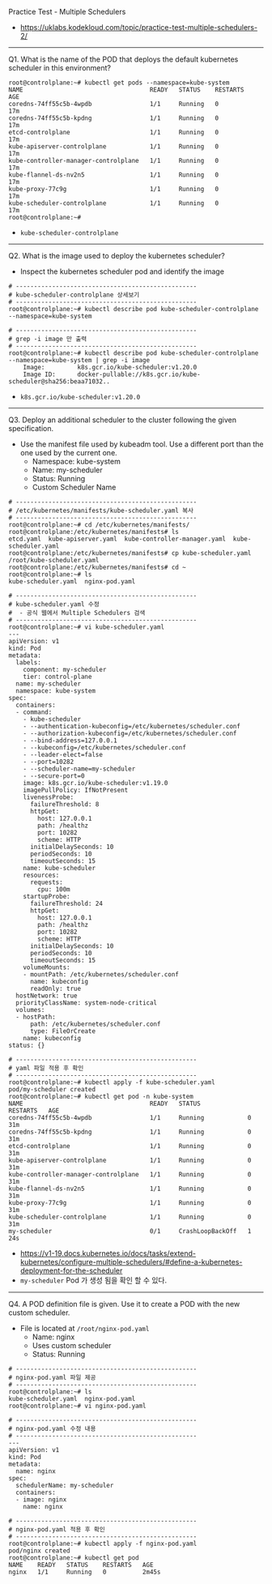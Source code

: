Practice Test - Multiple Schedulers

- https://uklabs.kodekloud.com/topic/practice-test-multiple-schedulers-2/

---

Q1. What is the name of the POD that deploys the default kubernetes scheduler in this environment?

```shell
root@controlplane:~# kubectl get pods --namespace=kube-system
NAME                                   READY   STATUS    RESTARTS   AGE
coredns-74ff55c5b-4wpdb                1/1     Running   0          17m
coredns-74ff55c5b-kpdng                1/1     Running   0          17m
etcd-controlplane                      1/1     Running   0          17m
kube-apiserver-controlplane            1/1     Running   0          17m
kube-controller-manager-controlplane   1/1     Running   0          17m
kube-flannel-ds-nv2n5                  1/1     Running   0          17m
kube-proxy-77c9g                       1/1     Running   0          17m
kube-scheduler-controlplane            1/1     Running   0          17m
root@controlplane:~# 
```

- `kube-scheduler-controlplane`

---

Q2. What is the image used to deploy the kubernetes scheduler?

- Inspect the kubernetes scheduler pod and identify the image

```shell
# --------------------------------------------------
# kube-scheduler-controlplane 상세보기
# --------------------------------------------------
root@controlplane:~# kubectl describe pod kube-scheduler-controlplane --namespace=kube-system

# --------------------------------------------------
# grep -i image 만 출력
# --------------------------------------------------
root@controlplane:~# kubectl describe pod kube-scheduler-controlplane --namespace=kube-system | grep -i image
    Image:         k8s.gcr.io/kube-scheduler:v1.20.0
    Image ID:      docker-pullable://k8s.gcr.io/kube-scheduler@sha256:beaa71032..
```

- `k8s.gcr.io/kube-scheduler:v1.20.0`

---

Q3. Deploy an additional scheduler to the cluster following the given specification.

- Use the manifest file used by kubeadm tool. Use a different port than the one used by the current one.
  - Namespace: kube-system
  - Name: my-scheduler
  - Status: Running
  - Custom Scheduler Name

```shell
# --------------------------------------------------
# /etc/kubernetes/manifests/kube-scheduler.yaml 복사
# --------------------------------------------------
root@controlplane:~# cd /etc/kubernetes/manifests/
root@controlplane:/etc/kubernetes/manifests# ls
etcd.yaml  kube-apiserver.yaml  kube-controller-manager.yaml  kube-scheduler.yaml
root@controlplane:/etc/kubernetes/manifests# cp kube-scheduler.yaml /root/kube-scheduler.yaml
root@controlplane:/etc/kubernetes/manifests# cd ~
root@controlplane:~# ls
kube-scheduler.yaml  nginx-pod.yaml

# --------------------------------------------------
# kube-scheduler.yaml 수정
#  - 공식 웹에서 Multiple Schedulers 검색
# --------------------------------------------------
root@controlplane:~# vi kube-scheduler.yaml 
---
apiVersion: v1
kind: Pod
metadata:
  labels:
    component: my-scheduler
    tier: control-plane
  name: my-scheduler
  namespace: kube-system
spec:
  containers:
  - command:
    - kube-scheduler
    - --authentication-kubeconfig=/etc/kubernetes/scheduler.conf
    - --authorization-kubeconfig=/etc/kubernetes/scheduler.conf
    - --bind-address=127.0.0.1
    - --kubeconfig=/etc/kubernetes/scheduler.conf
    - --leader-elect=false
    - --port=10282
    - --scheduler-name=my-scheduler
    - --secure-port=0
    image: k8s.gcr.io/kube-scheduler:v1.19.0
    imagePullPolicy: IfNotPresent
    livenessProbe:
      failureThreshold: 8
      httpGet:
        host: 127.0.0.1
        path: /healthz
        port: 10282
        scheme: HTTP
      initialDelaySeconds: 10
      periodSeconds: 10
      timeoutSeconds: 15
    name: kube-scheduler
    resources:
      requests:
        cpu: 100m
    startupProbe:
      failureThreshold: 24
      httpGet:
        host: 127.0.0.1
        path: /healthz
        port: 10282
        scheme: HTTP
      initialDelaySeconds: 10
      periodSeconds: 10
      timeoutSeconds: 15
    volumeMounts:
    - mountPath: /etc/kubernetes/scheduler.conf
      name: kubeconfig
      readOnly: true
  hostNetwork: true
  priorityClassName: system-node-critical
  volumes:
  - hostPath:
      path: /etc/kubernetes/scheduler.conf
      type: FileOrCreate
    name: kubeconfig
status: {}

# --------------------------------------------------
# yaml 파일 적용 후 확인
# --------------------------------------------------
root@controlplane:~# kubectl apply -f kube-scheduler.yaml 
pod/my-scheduler created
root@controlplane:~# kubectl get pod -n kube-system
NAME                                   READY   STATUS             RESTARTS   AGE
coredns-74ff55c5b-4wpdb                1/1     Running            0          31m
coredns-74ff55c5b-kpdng                1/1     Running            0          31m
etcd-controlplane                      1/1     Running            0          31m
kube-apiserver-controlplane            1/1     Running            0          31m
kube-controller-manager-controlplane   1/1     Running            0          31m
kube-flannel-ds-nv2n5                  1/1     Running            0          31m
kube-proxy-77c9g                       1/1     Running            0          31m
kube-scheduler-controlplane            1/1     Running            0          31m
my-scheduler                           0/1     CrashLoopBackOff   1          24s
```

- https://v1-19.docs.kubernetes.io/docs/tasks/extend-kubernetes/configure-multiple-schedulers/#define-a-kubernetes-deployment-for-the-scheduler
- `my-scheduler` Pod 가 생성 됨을 확인 할 수 있다.

---

Q4. A POD definition file is given. Use it to create a POD with the new custom scheduler.

- File is located at `/root/nginx-pod.yaml`
  - Name: nginx
  - Uses custom scheduler
  - Status: Running

```shell
# --------------------------------------------------
# nginx-pod.yaml 파일 제공
# --------------------------------------------------
root@controlplane:~# ls
kube-scheduler.yaml  nginx-pod.yaml
root@controlplane:~# vi nginx-pod.yaml

# --------------------------------------------------
# nginx-pod.yaml 수정 내용
# --------------------------------------------------
---
apiVersion: v1 
kind: Pod 
metadata:
  name: nginx 
spec:
  schedulerName: my-scheduler
  containers:
  - image: nginx
    name: nginx
    
# --------------------------------------------------
# nginx-pod.yaml 적용 후 확인
# --------------------------------------------------
root@controlplane:~# kubectl apply -f nginx-pod.yaml 
pod/nginx created
root@controlplane:~# kubectl get pod
NAME    READY   STATUS    RESTARTS   AGE
nginx   1/1     Running   0          2m45s
```

